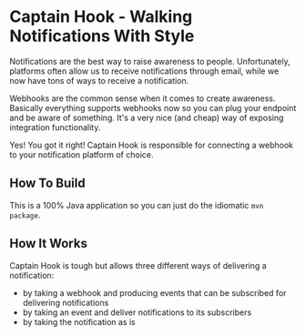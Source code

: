 # Captain Hook - Walking Notifications With Style

Notifications are the best way to raise awareness to people. Unfortunately, platforms often allow us to receive notifications through email, while we now have tons of ways to receive a notification.

Webhooks are the common sense when it comes to create awareness. Basically everything supports webhooks now so you can plug your endpoint and be aware of something. It's a very nice (and cheap) way of exposing integration functionality.

Yes! You got it right! Captain Hook is responsible for connecting a webhook to your notification platform of choice.

## How To Build

This is a 100% Java application so you can just do the idiomatic `mvn package`.

## How It Works

Captain Hook is tough but allows three different ways of delivering a notification:

- by taking a webhook and producing events that can be subscribed for delivering notifications
- by taking an event and deliver notifications to its subscribers
- by taking the notification as is

